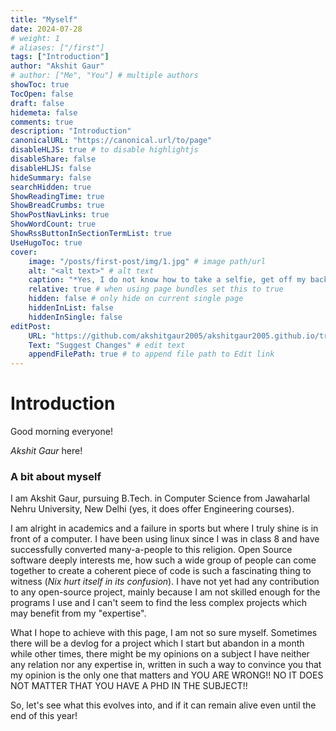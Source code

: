 ```yaml
---
title: "Myself"
date: 2024-07-28
# weight: 1
# aliases: ["/first"]
tags: ["Introduction"]
author: "Akshit Gaur"
# author: ["Me", "You"] # multiple authors
showToc: true
TocOpen: false
draft: false
hidemeta: false
comments: true
description: "Introduction"
canonicalURL: "https://canonical.url/to/page"
disableHLJS: true # to disable highlightjs
disableShare: false
disableHLJS: false
hideSummary: false
searchHidden: true
ShowReadingTime: true
ShowBreadCrumbs: true
ShowPostNavLinks: true
ShowWordCount: true
ShowRssButtonInSectionTermList: true
UseHugoToc: true
cover:
    image: "/posts/first-post/img/1.jpg" # image path/url
    alt: "<alt text>" # alt text
    caption: "*Yes, I do not know how to take a selfie, get off my back about it!*" # display caption under cover
    relative: true # when using page bundles set this to true
    hidden: false # only hide on current single page
    hiddenInList: false
    hiddenInSingle: false
editPost:
    URL: "https://github.com/akshitgaur2005/akshitgaur2005.github.io/tree/main/content"
    Text: "Suggest Changes" # edit text
    appendFilePath: true # to append file path to Edit link
---
```


# Introduction

Good morning everyone!

*Akshit Gaur* here!

### A bit about myself

I am Akshit Gaur, pursuing B.Tech. in Computer Science from Jawaharlal Nehru University, New Delhi (yes, it does offer Engineering courses).

I am alright in academics and a failure in sports but where I truly shine is in front of a computer. I have been using linux since I was in class 8  and have successfully converted many-a-people to this religion. Open Source software deeply interests me, how such a wide group of people can come together to create a coherent piece of code is such a fascinating thing to witness (*Nix hurt itself in its confusion*). I have not yet had any contribution to any open-source project, mainly because I am not skilled enough for the programs I use and I can't seem to find the less complex projects which may benefit from my "expertise".

What I hope to achieve with this page, I am not so sure myself. Sometimes there will be a devlog for a project which I start but abandon in a month while other times, there might be my opinions on a subject I have neither any relation nor any expertise in, written in such a way to convince you that my opinion is the only one that matters and YOU ARE WRONG!! NO IT DOES NOT MATTER THAT YOU HAVE A PHD IN THE SUBJECT!!

So, let's see what this evolves into, and if it can remain alive even until the end of this year!
